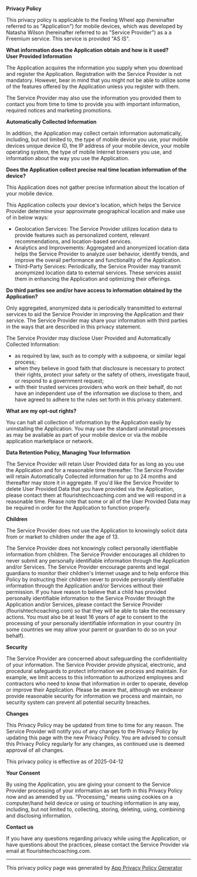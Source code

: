 **Privacy Policy**

This privacy policy is applicable to the Feeling Wheel app (hereinafter referred to as "Application") for mobile devices, which was developed by Natasha Wilson (hereinafter referred to as "Service Provider") as a a Freemium service. This service is provided "AS IS".

**What information does the Application obtain and how is it used?**  
**User Provided Information**

The Application acquires the information you supply when you download and register the Application. Registration with the Service Provider is not mandatory. However, bear in mind that you might not be able to utilize some of the features offered by the Application unless you register with them.

The Service Provider may also use the information you provided them to contact you from time to time to provide you with important information, required notices and marketing promotions.

**Automatically Collected Information**

In addition, the Application may collect certain information automatically, including, but not limited to, the type of mobile device you use, your mobile devices unique device ID, the IP address of your mobile device, your mobile operating system, the type of mobile Internet browsers you use, and information about the way you use the Application.

**Does the Application collect precise real time location information of the device?**

This Application does not gather precise information about the location of your mobile device.

This Application collects your device's location, which helps the Service Provider determine your approximate geographical location and make use of in below ways:

*   Geolocation Services: The Service Provider utilizes location data to provide features such as personalized content, relevant recommendations, and location-based services.
*   Analytics and Improvements: Aggregated and anonymized location data helps the Service Provider to analyze user behavior, identify trends, and improve the overall performance and functionality of the Application.
*   Third-Party Services: Periodically, the Service Provider may transmit anonymized location data to external services. These services assist them in enhancing the Application and optimizing their offerings.

**Do third parties see and/or have access to information obtained by the Application?**

Only aggregated, anonymized data is periodically transmitted to external services to aid the Service Provider in improving the Application and their service. The Service Provider may share your information with third parties in the ways that are described in this privacy statement.

The Service Provider may disclose User Provided and Automatically Collected Information:

*   as required by law, such as to comply with a subpoena, or similar legal process;
*   when they believe in good faith that disclosure is necessary to protect their rights, protect your safety or the safety of others, investigate fraud, or respond to a government request;
*   with their trusted services providers who work on their behalf, do not have an independent use of the information we disclose to them, and have agreed to adhere to the rules set forth in this privacy statement.

**What are my opt-out rights?**

You can halt all collection of information by the Application easily by uninstalling the Application. You may use the standard uninstall processes as may be available as part of your mobile device or via the mobile application marketplace or network.

**Data Retention Policy, Managing Your Information**

The Service Provider will retain User Provided data for as long as you use the Application and for a reasonable time thereafter. The Service Provider will retain Automatically Collected information for up to 24 months and thereafter may store it in aggregate. If you'd like the Service Provider to delete User Provided Data that you have provided via the Application, please contact them at flourishtechcoaching.com and we will respond in a reasonable time. Please note that some or all of the User Provided Data may be required in order for the Application to function properly.

**Children**

The Service Provider does not use the Application to knowingly solicit data from or market to children under the age of 13.

The Service Provider does not knowingly collect personally identifiable information from children. The Service Provider encourages all children to never submit any personally identifiable information through the Application and/or Services. The Service Provider encourage parents and legal guardians to monitor their children's Internet usage and to help enforce this Policy by instructing their children never to provide personally identifiable information through the Application and/or Services without their permission. If you have reason to believe that a child has provided personally identifiable information to the Service Provider through the Application and/or Services, please contact the Service Provider (flourishtechcoaching.com) so that they will be able to take the necessary actions. You must also be at least 16 years of age to consent to the processing of your personally identifiable information in your country (in some countries we may allow your parent or guardian to do so on your behalf).

**Security**

The Service Provider are concerned about safeguarding the confidentiality of your information. The Service Provider provide physical, electronic, and procedural safeguards to protect information we process and maintain. For example, we limit access to this information to authorized employees and contractors who need to know that information in order to operate, develop or improve their Application. Please be aware that, although we endeavor provide reasonable security for information we process and maintain, no security system can prevent all potential security breaches.

**Changes**

This Privacy Policy may be updated from time to time for any reason. The Service Provider will notify you of any changes to the Privacy Policy by updating this page with the new Privacy Policy. You are advised to consult this Privacy Policy regularly for any changes, as continued use is deemed approval of all changes.

This privacy policy is effective as of 2025-04-12

**Your Consent**

By using the Application, you are giving your consent to the Service Provider processing of your information as set forth in this Privacy Policy now and as amended by us. "Processing,” means using cookies on a computer/hand held device or using or touching information in any way, including, but not limited to, collecting, storing, deleting, using, combining and disclosing information.

**Contact us**

If you have any questions regarding privacy while using the Application, or have questions about the practices, please contact the Service Provider via email at flourishtechcoaching.com.

* * *

This privacy policy page was generated by [App Privacy Policy Generator](https://app-privacy-policy-generator.nisrulz.com/)
